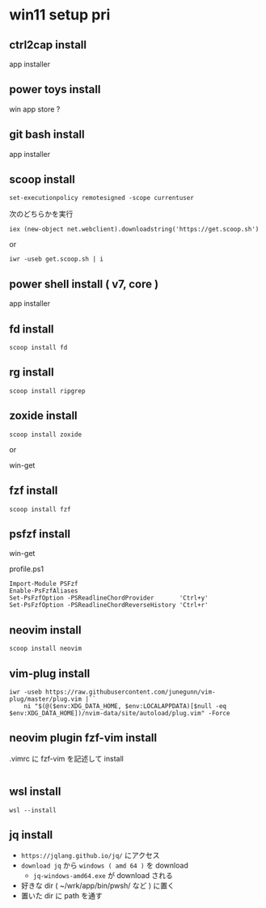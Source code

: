 
# win11 setup pri


## ctrl2cap install

app installer


## power toys install

win app store ?


## git bash install

app installer


## scoop install

```
set-executionpolicy remotesigned -scope currentuser
```

次のどちらかを実行

```
iex (new-object net.webclient).downloadstring('https://get.scoop.sh')
```

or

```
iwr -useb get.scoop.sh | i
```


## power shell install ( v7, core )

app installer


## fd install

```
scoop install fd
```


## rg install

```
scoop install ripgrep
```


## zoxide install

```
scoop install zoxide
```

or

win-get


## fzf install

```
scoop install fzf
```

## psfzf install

win-get

profile.ps1

```
Import-Module PSFzf
Enable-PsFzfAliases
Set-PsFzfOption -PSReadlineChordProvider       'Ctrl+y'
Set-PsFzfOption -PSReadlineChordReverseHistory 'Ctrl+r'
```


## neovim install

```
scoop install neovim
```


## vim-plug install

```
iwr -useb https://raw.githubusercontent.com/junegunn/vim-plug/master/plug.vim |``
    ni "$(@($env:XDG_DATA_HOME, $env:LOCALAPPDATA)[$null -eq $env:XDG_DATA_HOME])/nvim-data/site/autoload/plug.vim" -Force
```


## neovim plugin fzf-vim install

.vimrc に fzf-vim を記述して install

```
```


## wsl install

```
wsl --install
```


## jq install

- `https://jqlang.github.io/jq/` にアクセス
- `download jq` から `windows ( amd 64 )` を download
  - `jq-windows-amd64.exe` が download される
- 好きな dir ( ~/wrk/app/bin/pwsh/ など ) に置く
- 置いた dir に path を通す


